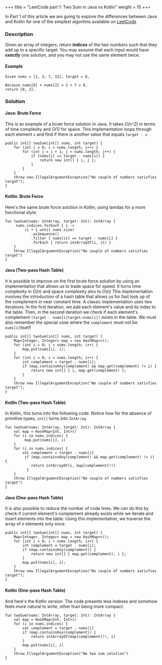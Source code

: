 +++
title = "LeetCode part 1: Two Sum in Java vs Kotlin"
weight = 15
+++

In Part 1 of this article we are going to explore the differences between Java and Kotlin for one of the simplest algoritms available on [LeetCode](https://leetcode.com/)


### Description

Given an array of integers, return **indices** of the two numbers such that they add up to a specific target.
You may assume that each input would have **_exactly_** one solution, and you may not use the same element twice.

#### Example

```
Given nums = [1, 3, 7, 12], target = 8,

Because nums[0] + nums[2] = 1 + 7 = 8,
return [0, 2].
```

### Solution

#### Java: Brute Force
This is an example of a brute force solution in Java. It takes _O(n^2)_ in terms of time complexity and _O(1)_ for space.
This implementation loops through each element `x` and find if there is another value that equals `target - x`

```
public int[] twoSum(int[] nums, int target) {
    for (int i = 0; i < nums.length; i++) {
        for (int j = i + 1; j < nums.length; j++) {
            if (nums[j] == target - nums[i]) {
                return new int[] { i, j };
            }
        }
    }
    throw new IllegalArgumentException("No couple of numbers satisfies target");
}
```

#### Kotlin: Brute Force
Here's the same brute force solution in Kotlin, using lamdas for a more functional style:

```
fun twoSum(nums: IntArray, target: Int): IntArray {
     nums.indices.forEach { i ->
         (i + 1 until nums.size)
            .asSequence()
            .filter { nums[it] == target - nums[i] }
            .forEach { return intArrayOf(i, it) }
    }
    throw IllegalArgumentException("No couple of numbers satisfies target")
}
```

#### Java (Two-pass Hash Table)

It is possible to improve on the first brute force solution by using an implementation that allows us to trade space for speed.
It turns time complexity in _O(n)_ and space complexity also to _O(n)_
This implementation involves the introduction of a hash table that allows us for fast look up of the complement
in near constant time. A classic implementation uses two iterations. In the first iteration, we add each element's value and its index to the table.
Then, in the second iteration we check if each element's complement `(target - nums[i]target−nums[i])` exists in the table.
We must also remember the special case where the `complement` must not be `nums[i]`itself!

```
public int[] twoSum(int[] nums, int target) {
    Map<Integer, Integer> map = new HashMap<>();
    for (int i = 0; i < nums.length; i++) {
        map.put(nums[i], i);
    }
    for (int i = 0; i < nums.length; i++) {
        int complement = target - nums[i];
        if (map.containsKey(complement) && map.get(complement) != i) {
            return new int[] { i, map.get(complement) };
        }
    }
    throw new IllegalArgumentException("No couple of numbers satisfies target");
}
```

#### Kotlin (Two-pass Hash Table)

In Kotlin, this turns into the following code. Notice how for the absence of primitive types, `int[]` turns into `IntArray`

```
fun twoSum(nums: IntArray, target: Int): IntArray {
    val map = HashMap<Int, Int>()
    for (i in nums.indices) {
         map.put(nums[i], i)
    }
    for (i in nums.indices) {
        val complement = target - nums[i]
         if (map.containsKey(complement) && map.get(complement) != i) {
            return intArrayOf(i, map[complement]!!)
          }
    }
    throw IllegalArgumentException("No couple of numbers satisfies target")
}
```

#### Java (One-pass Hash Table)

It is also possible to reduce the number of code lines. We can do this by check if current element's complement already exists
while we iterate and insert elements into the table. Using this implementation, we traverse the array of _n_ elements only once.

```
public int[] twoSum(int[] nums, int target) {
    Map<Integer, Integer> map = new HashMap<>();
    for (int i = 0; i < nums.length; i++) {
        int complement = target - nums[i];
        if (map.containsKey(complement)) {
            return new int[] { map.get(complement), i };
        }
        map.put(nums[i], i);
    }
    throw new IllegalArgumentException("No couple of numbers satisfies target");
}
```

#### Kotlin (One-pass Hash Table)

And here's the Kotlin version. The code presents less indexes and somehow feels more natural to write, other than being more compact.

```
fun twoSum(nums: IntArray, target: Int): IntArray {
    val map = HashMap<Int, Int>()
    for (i in nums.indices) {
        val complement = target - nums[i]
        if (map.containsKey(complement)) {
            return intArrayOf(map[complement]!!, i)
        }
        map.put(nums[i], i)
    }
    throw IllegalArgumentException("No two sum solution")
}
```
